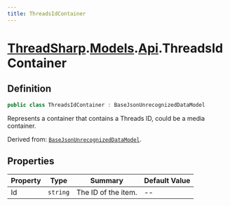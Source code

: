 ```yaml
---
title: ThreadsIdContainer
---
```


# [ThreadSharp](../../).[Models](../).[Api](.).ThreadsIdContainer

## Definition

```c#
public class ThreadsIdContainer : BaseJsonUnrecognizedDataModel
```

Represents a container that contains a Threads ID, could be a media container.

Derived from: [`BaseJsonUnrecognizedDataModel`](../BaseJsonUnrecognizedDataModel).

## Properties

| Property | Type         | Summary                    | Default Value |
|----------|--------------|----------------------------|---------------|
| Id       | `string`     | The ID of the item.        | --            |